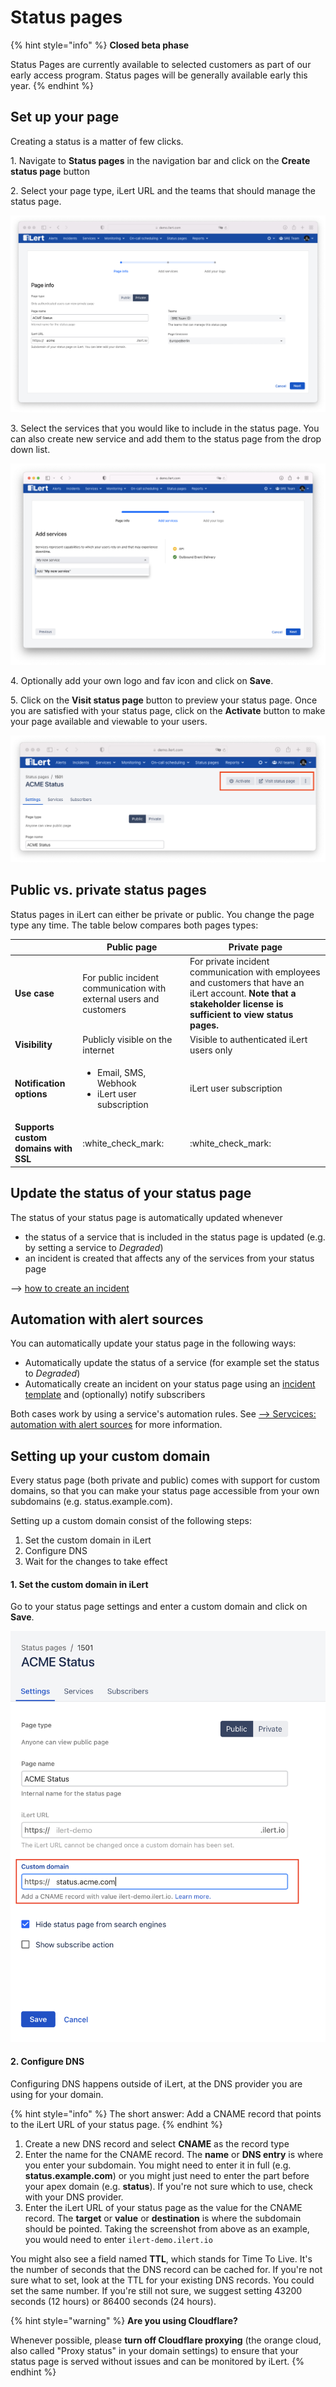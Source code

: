 # Status pages

{% hint style="info" %}
**Closed beta phase**

Status Pages are currently available to selected customers as part of our early access program. Status pages will be generally available early this year.
{% endhint %}

## Set up your page

Creating a status is a matter of few clicks.

1\. Navigate to **Status pages** in the navigation bar and click on the **Create status page** button

2\. Select your page type, iLert URL and the teams that should manage the status page.

![](<../.gitbook/assets/Screen Shot 2022-03-10 at 17.03.42.png>)

3\. Select the services that you would like to include in the status page. You can also create new service and add them to the status page from the drop down list.

![](<../.gitbook/assets/Screen Shot 2022-03-10 at 17.17.06.png>)

4\. Optionally add your own logo and fav icon and click on **Save**.

5\. Click on the **Visit status page** button to preview your status page. Once you are satisfied with your status page, click on the **Activate** button to make your page available and viewable to your users.

![](<../.gitbook/assets/Screen Shot 2022-03-10 at 17.20.51.png>)

## Public vs. private status pages

Status pages in iLert can either be private or public. You change the page type any time. The table below compares both pages types:

|                                      | Public page                                                           | Private page                                                                                                                                                           |
| ------------------------------------ | --------------------------------------------------------------------- | ---------------------------------------------------------------------------------------------------------------------------------------------------------------------- |
| **Use case**                         | For public incident communication with external users and customers   | For private incident communication with employees and customers that  have an iLert account. **Note that a stakeholder license is sufficient to view status pages.**   |
| **Visibility**                       | Publicly visible on the internet                                      | Visible to authenticated iLert users only                                                                                                                              |
| **Notification options**             | <ul><li>Email, SMS, Webhook</li><li>iLert user subscription</li></ul> | iLert user subscription                                                                                                                                                |
| **Supports custom domains with SSL** | :white\_check\_mark:                                                  | :white\_check\_mark:                                                                                                                                                   |

## Update the status of your status page

The status of your status page is automatically updated whenever

* the status of a service that is included in the status page is updated (e.g. by setting a service to _Degraded_)&#x20;
* an incident is created that affects any of the services from your status page

\--> [how to create an incident](incidents.md#create-and-communicate-incidents)

## Automation with alert sources

You can automatically update your status page in the following ways:

* Automatically update the status of a service (for example set the status to _Degraded_)
* Automatically create an incident on your status page using an [incident template](incidents.md#create-an-incident-template) and (optionally) notify subscribers

Both cases work by using a service's automation rules. See [--> Servcices: automation with alert sources](services.md#automation-with-alert-sources) for more information.

## Setting up your custom domain <a href="#custom-domain" id="custom-domain"></a>

Every status page (both private and public) comes with support for custom domains, so that you can make your status page accessible from your own subdomains (e.g. status.example.com).&#x20;

Setting up a custom domain consist of the following steps:

1. Set the custom domain in iLert
2. Configure DNS
3. Wait for the changes to take effect

#### 1. Set the custom domain in iLert

Go to your status page settings and enter a custom domain and click on **Save**.

![](<../.gitbook/assets/Screen Shot 2022-03-14 at 12.52.39.png>)

#### 2. Configure DNS

Configuring DNS happens outside of iLert, at the DNS provider you are using for your domain.&#x20;

{% hint style="info" %}
The short answer: Add a CNAME record that points to the iLert URL of your status page.
{% endhint %}

1. Create a new DNS record and select **CNAME** as the record type
2. Enter the name for the CNAME record. The **name** or **DNS entry** is where you enter your subdomain. You might need to enter it in full (e.g. **status.example.com**) or you might just need to enter the part before your apex domain (e.g. **status**). If you're not sure which to use, check with your DNS provider.
3. Enter the iLert URL of your status page as the value for the CNAME record. The **target** or **value** or **destination** is where the subdomain should be pointed. Taking the screenshot from above as an example, you would need to enter `ilert-demo.ilert.io`&#x20;

You might also see a field named **TTL**, which stands for Time To Live. It's the number of seconds that the DNS record can be cached for. If you're not sure what to set, look at the TTL for your existing DNS records. You could set the same number. If you're still not sure, we suggest setting 43200 seconds (12 hours) or 86400 seconds (24 hours).

{% hint style="warning" %}
**Are you using Cloudflare?**

Whenever possible, please **turn off Cloudflare proxying** (the orange cloud, also called "Proxy status" in your domain settings) to ensure that your status page is served without issues and can be monitored by iLert.
{% endhint %}
